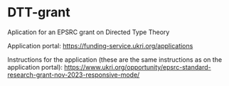 # DTT-grant
Aplication for an EPSRC grant on Directed Type Theory

Application portal:
https://funding-service.ukri.org/applications

Instructions for the application (these are the same instructions as on the application portal):
https://www.ukri.org/opportunity/epsrc-standard-research-grant-nov-2023-responsive-mode/



